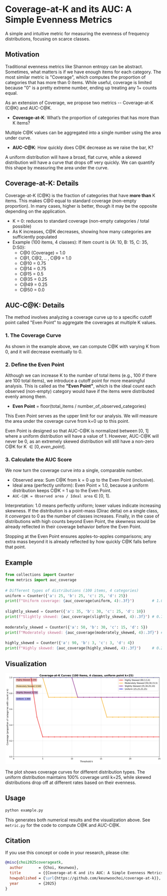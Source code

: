 # Coverage-at-K and its AUC: A Simple Evenness Metrics

A simple and intuitive metric for measuring the evenness of frequency distributions, focusing on scarce classes. 

## Motivation

Traditional evenness metrics like Shannon entropy can be abstract. Sometimes, what matters is if we have enough items for each category. The most similar metric is "Coverage", which computes the proportion of categories that has more than 0 items. While useful, coverage is limited because "0" is a pretty extreme number, ending up treating any 1+ counts equal. 

As an extension of Coverage, we propose two metrics -- Coverage-at-K (C@K) and AUC-C@K.

- **Coverage-at-K**: What’s the proportion of categories that has more than K items? 

Multiple C@K values can be aggregated into a single number using the area under curve.

- **AUC-C@K**: How quickly does C@K decrease as we raise the bar, K? 

A uniform distribution will have a broad, flat curve, while a skewed distribution will have a curve that drops off very quickly. We can quantify this shape by measuring the area under the curve.

## Coverage-at-K: Details

Coverage-at-K (C@K) is the fraction of categories that have **more than** K items. This makes C@0 equal to standard coverage (non-empty proportion). In many cases, higher is better, though it may be the opposite depending on the application.

- K = 0: reduces to standard coverage (non-empty categories / total possible)
- As K increases, C@K decreases, showing how many categories are sufficiently populated
- Example (100 items, 4 classes): If item count is {A: 10, B: 15, C: 35, D:50}:
  - C@0 (Coverage) = 1.0
  - C@1, C@2, .. , C@9 = 1.0
  - C@10 = 0.75
  - C@14 = 0.75
  - C@15 = 0.5
  - C@35 = 0.25
  - C@49 = 0.25
  - C@50 = 0.0

## AUC-C@K: Details

The method involves analyzing a coverage curve up to a specific cutoff point called "Even Point" to aggregate the coverages at multiple K values.

### 1. The Coverage Curve

As shown in the example above, we can compute C@K with varying K from 0, and it will decrease eventually to 0.

### 2. Define the Even Point

Although we can increase K to the number of total items (e.g., 100 if there are 100 total items), we introduce a cutoff point for more meaningful analysis. This is called as the **"Even Point"**, which is the ideal count each observed (non-empty) category would have if the items were distributed evenly among them.

- **Even Point** = floor(total_items / number_of_observed_categories)

This Even Point serves as the upper limit for our analysis. We will measure the area under the coverage curve from k=0 up to this point. 

Even Point is designed so that AUC-C@K is normalized between [0, 1] where a uniform distribution will have a value of 1. However, AUC-C@K will never be 0, as an extremely skewed distribution will still have a non-zero C@K for K $\in [0, even\_point]$. 

### 3. Calculate the AUC Score

We now turn the coverage curve into a single, comparable number.

- Observed area: Sum C@K from k = 0 up to the Even Point (inclusive).
- Ideal area (perfectly uniform): Even Point × 1.0, because a uniform distribution keeps C@K = 1 up to the Even Point.
- `AUC-C@K = Observed area / Ideal area` ∈ [0, 1].


Interpretation: 1.0 means perfectly uniform; lower values indicate increasing skewness. If the distribution is a point-mass (Dirac delta) on a single class, it *converges* to 0 as the number of classes increases. Finally, in the case of distributions with high counts beyond Even Point, the skewness would be already reflected in their coverage behavior before the Even Point. 

Stopping at the Even Point ensures apples-to-apples comparisons; any extra mass beyond it is already reflected by how quickly C@K falls before that point.


## Example

```python
from collections import Counter
from metrics import auc_coverage

# Different types of distributions (100 items, 4 categories)
uniform = Counter({'a': 25, 'b': 25, 'c': 25, 'd': 25})
print(f"Uniform coverage: {auc_coverage(uniform, 4):.3f}")        # 1.000

slightly_skewed = Counter({'a': 35, 'b': 30, 'c': 25, 'd': 10})
print(f"Slightly skewed: {auc_coverage(slightly_skewed, 4):.3f}") # 0.750

moderately_skewed = Counter({'a': 50, 'b': 30, 'c': 15, 'd': 5})
print(f"Moderately skewed: {auc_coverage(moderately_skewed, 4):.3f}") # 0.500

highly_skewed = Counter({'a': 90, 'b': 3, 'c': 3, 'd': 4})
print(f"Highly skewed: {auc_coverage(highly_skewed, 4):.3f}")     # 0.250
```

## Visualization

![Coverage-at-K Comparison](coverage_at_k.jpg)

The plot shows coverage curves for different distribution types. The uniform distribution maintains 100% coverage until k=25, while skewed distributions drop off at different rates based on their evenness.

## Usage

```bash
python example.py
```

This generates both numerical results and the visualization above. See `metric.py` for the code to compute C@K and AUC-C@K.

## Citation

If you use this concept or code in your research, please cite:

```bibtex
@misc{choi2025coverageatk,
  author       = {Choi, Keunwoo},
  title        = {{Coverage-at-K and its AUC: A Simple Evenness Metrics}},
  howpublished = {\url{https://github.com/keunwoochoi/coverage-at-k}},
  year         = {2025}
}
```